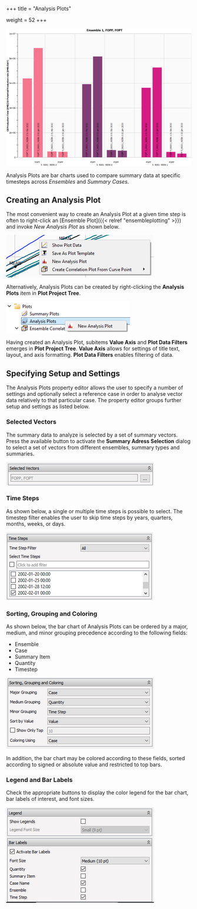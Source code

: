 +++
title = "Analysis Plots"

weight = 52
+++

![](/images/plot-window/AnalysisPlotsEnsemble.png)


Analysis Plots are bar charts used to compare summary data at specific timesteps across *Ensembles* and *Summary Cases*.

## Creating an Analysis Plot

The most convenient way to create an Analysis Plot at a given time step is often to right-click an 
[Ensemble Plot]({{< relref "ensembleplotting" >}}) and invoke *New Analysis Plot* as shown below. 

![](/images/plot-window/AnalysisPlotsCreateFromEnsemblePlot.png)

Alternatively, Analysis Plots can be created by right-clicking the **Analysis Plots** item in **Plot Project Tree**.

![](/images/plot-window/AnalysisPlotsCreateFromPlotTree.png)

Having created an Analysis Plot, subitems **Value Axis** and **Plot Data Filters** emerges in **Plot Project Tree**. **Value Axis** allows for settings of title text, layout, and axis formatting. **Plot Data Filters** enables filtering of data.


## Specifying Setup and Settings
The Analysis Plots property editor allows the user to specify a number of settings and optionally select a reference case in order to analyse vector data relatively to that particular case. The property editor groups further setup and settings as listed below.


### Selected Vectors
The summary data to analyze is selected by a set of summary vectors. 
Press the available button to activate the **Summary Adress Selection** dialog to select a set of vectors from different ensembles,
summary types and summaries.

![](/images/plot-window/AnalysisPlotsSelectedVectors.png)

### Time Steps
As shown below, a single or multiple time steps is possible to select. The timestep filter enables the user to skip time steps by years, quarters, months, weeks, or days.

![](/images/plot-window/AnalysisPlotsTimeSteps.png)

### Sorting, Grouping and Coloring
As shown below, the bar chart of Analysis Plots can be ordered by a major, medium, and minor grouping precedence according to the following fields:

- Ensemble
- Case
- Summary Item
- Quantity
- Timestep

![](/images/plot-window/AnalysisPlotsGrouping.png)

In addition, the bar chart may be colored according to these fields, sorted according to signed or absolute value and restricted to top bars.

### Legend and Bar Labels
Check the appropriate buttons to display the color legend for the bar chart, bar labels of interest, and font sizes. 

![](/images/plot-window/AnalysisPlotsLegendandLabels.png)